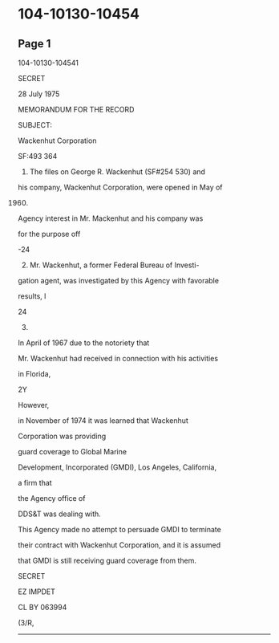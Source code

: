 # 104-10130-10454

## Page 1

104-10130-104541

SECRET

28 July 1975

MEMORANDUM FOR THE RECORD

SUBJECT:

Wackenhut Corporation

SF:493 364

1. The files on George R. Wackenhut (SF#254 530) and

his company, Wackenhut Corporation, were opened in May of

1960.

Agency interest in Mr. Mackenhut and his company was

for the purpose off

-24

2. Mr. Wackenhut, a former Federal Bureau of Investi-

gation agent, was investigated by this Agency with favorable

results, l

24

3.

In April of 1967 due to the notoriety that

Mr. Wackenhut had received in connection with his activities

in Florida,

2Y

However,

in November of 1974 it was learned that Wackenhut

Corporation was providing

guard coverage to Global Marine

Development, Incorporated (GMDI), Los Angeles, California,

a firm that

the Agency office of

DDS&T was dealing with.

This Agency made no attempt to persuade GMDI to terminate

their contract with Wackenhut Corporation, and it is assumed

that GMDI is still receiving guard coverage from them.

SECRET

EZ IMPDET

CL BY 063994

(3/R,

---


